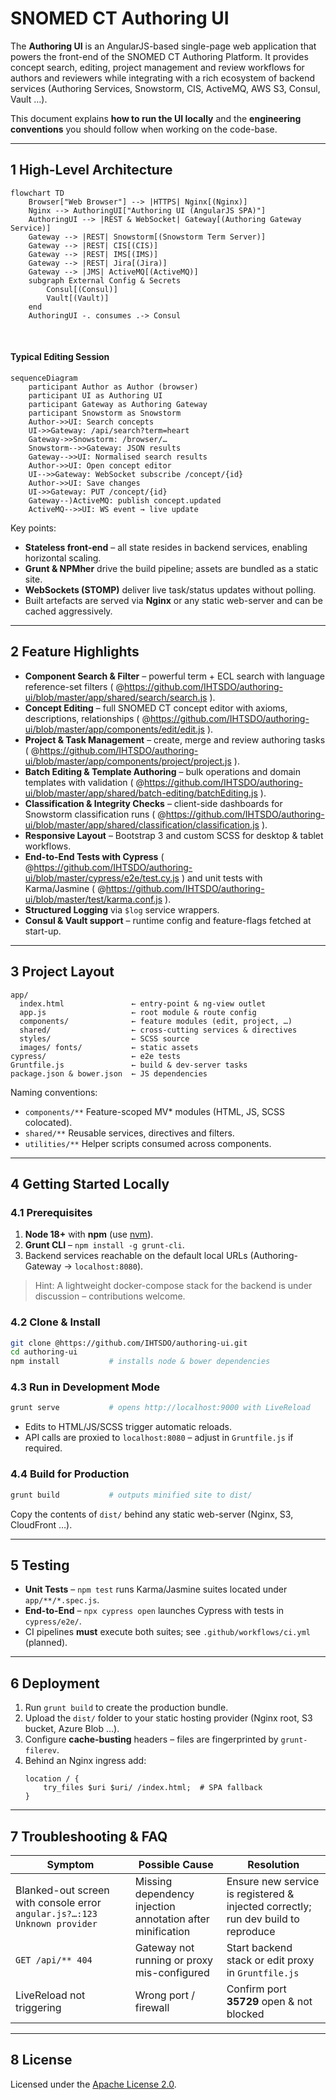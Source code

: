# SNOMED CT Authoring UI

The **Authoring UI** is an AngularJS-based single-page web application that powers the front-end of the SNOMED CT Authoring Platform.  It provides concept search, editing, project management and review workflows for authors and reviewers while integrating with a rich ecosystem of backend services (Authoring Services, Snowstorm, CIS, ActiveMQ, AWS S3, Consul, Vault …).

This document explains **how to run the UI locally** and the **engineering conventions** you should follow when working on the code-base.

---

## 1  High-Level Architecture

```mermaid
flowchart TD
    Browser["Web Browser"] --> |HTTPS| Nginx[(Nginx)]
    Nginx --> AuthoringUI["Authoring UI (AngularJS SPA)"]
    AuthoringUI --> |REST & WebSocket| Gateway[(Authoring Gateway Service)]
    Gateway --> |REST| Snowstorm[(Snowstorm Term Server)]
    Gateway --> |REST| CIS[(CIS)]
    Gateway --> |REST| IMS[(IMS)]
    Gateway --> |REST| Jira[(Jira)]
    Gateway --> |JMS| ActiveMQ[(ActiveMQ)]
    subgraph External Config & Secrets
        Consul[(Consul)]
        Vault[(Vault)]
    end
    AuthoringUI -. consumes .-> Consul
```

<br/>

#### Typical Editing Session

```mermaid
sequenceDiagram
    participant Author as Author (browser)
    participant UI as Authoring UI
    participant Gateway as Authoring Gateway
    participant Snowstorm as Snowstorm
    Author->>UI: Search concepts
    UI->>Gateway: /api/search?term=heart
    Gateway->>Snowstorm: /browser/…
    Snowstorm-->>Gateway: JSON results
    Gateway-->>UI: Normalised search results
    Author->>UI: Open concept editor
    UI-->>Gateway: WebSocket subscribe /concept/{id}
    Author->>UI: Save changes
    UI->>Gateway: PUT /concept/{id}
    Gateway--)ActiveMQ: publish concept.updated
    ActiveMQ-->>UI: WS event → live update
```

Key points:
* **Stateless front-end** – all state resides in backend services, enabling horizontal scaling.
* **Grunt & NPMher** drive the build pipeline; assets are bundled as a static site.
* **WebSockets (STOMP)** deliver live task/status updates without polling.
* Built artefacts are served via **Nginx** or any static web-server and can be cached aggressively.

---

## 2  Feature Highlights

* **Component Search & Filter** – powerful term + ECL search with language reference-set filters ( @https://github.com/IHTSDO/authoring-ui/blob/master/app/shared/search/search.js ).
* **Concept Editing** – full SNOMED CT concept editor with axioms, descriptions, relationships ( @https://github.com/IHTSDO/authoring-ui/blob/master/app/components/edit/edit.js ).
* **Project & Task Management** – create, merge and review authoring tasks ( @https://github.com/IHTSDO/authoring-ui/blob/master/app/components/project/project.js ).
* **Batch Editing & Template Authoring** – bulk operations and domain templates with validation ( @https://github.com/IHTSDO/authoring-ui/blob/master/app/shared/batch-editing/batchEditing.js ).
* **Classification & Integrity Checks** – client-side dashboards for Snowstorm classification runs ( @https://github.com/IHTSDO/authoring-ui/blob/master/app/shared/classification/classification.js ).
* **Responsive Layout** – Bootstrap 3 and custom SCSS for desktop & tablet workflows.
* **End-to-End Tests with Cypress** ( @https://github.com/IHTSDO/authoring-ui/blob/master/cypress/e2e/test.cy.js ) and unit tests with Karma/Jasmine ( @https://github.com/IHTSDO/authoring-ui/blob/master/test/karma.conf.js ).
* **Structured Logging** via `$log` service wrappers.
* **Consul & Vault support** – runtime config and feature-flags fetched at start-up.

---

## 3  Project Layout

```
app/
  index.html               ← entry-point & ng-view outlet
  app.js                   ← root module & route config
  components/              ← feature modules (edit, project, …)
  shared/                  ← cross-cutting services & directives
  styles/                  ← SCSS source
  images/ fonts/           ← static assets
cypress/                   ← e2e tests
Gruntfile.js               ← build & dev-server tasks
package.json & bower.json  ← JS dependencies
```

Naming conventions:
* `components/**`     Feature-scoped MV* modules (HTML, JS, SCSS colocated).
* `shared/**`         Reusable services, directives and filters.
* `utilities/**`      Helper scripts consumed across components.

---

## 4  Getting Started Locally

### 4.1  Prerequisites

1. **Node 18+** with **npm** (use [nvm](https://github.com/nvm-sh/nvm)).
2. **Grunt CLI** – `npm install -g grunt-cli`.
3. Backend services reachable on the default local URLs (Authoring-Gateway → `localhost:8080`).

> Hint: A lightweight docker-compose stack for the backend is under discussion – contributions welcome.

### 4.2  Clone & Install

```bash
git clone @https://github.com/IHTSDO/authoring-ui.git
cd authoring-ui
npm install           # installs node & bower dependencies
```

### 4.3  Run in Development Mode

```bash
grunt serve           # opens http://localhost:9000 with LiveReload
```

* Edits to HTML/JS/SCSS trigger automatic reloads.
* API calls are proxied to `localhost:8080` – adjust in `Gruntfile.js` if required.

### 4.4  Build for Production

```bash
grunt build           # outputs minified site to dist/
```

Copy the contents of `dist/` behind any static web-server (Nginx, S3, CloudFront …).

---

## 5  Testing

* **Unit Tests** – `npm test` runs Karma/Jasmine suites located under `app/**/*.spec.js`.
* **End-to-End** – `npx cypress open` launches Cypress with tests in `cypress/e2e/`.
* CI pipelines **must** execute both suites; see `.github/workflows/ci.yml` (planned).

---

## 6  Deployment

1. Run `grunt build` to create the production bundle.
2. Upload the `dist/` folder to your static hosting provider (Nginx root, S3 bucket, Azure Blob …).
3. Configure **cache-busting** headers – files are fingerprinted by `grunt-filerev`.
4. Behind an Nginx ingress add:
   ```nginx
   location / {
       try_files $uri $uri/ /index.html;  # SPA fallback
   }
   ```

---

## 7  Troubleshooting & FAQ

| Symptom | Possible Cause | Resolution |
|---------|----------------|------------|
| Blanked-out screen with console error `angular.js?…:123 Unknown provider` | Missing dependency injection annotation after minification | Ensure new service is registered & injected correctly; run dev build to reproduce |
| `GET /api/** 404` | Gateway not running or proxy mis-configured | Start backend stack or edit proxy in `Gruntfile.js` |
| LiveReload not triggering | Wrong port / firewall | Confirm port **35729** open & not blocked |

---

## 8  License

Licensed under the [Apache License 2.0](LICENSE.md).
